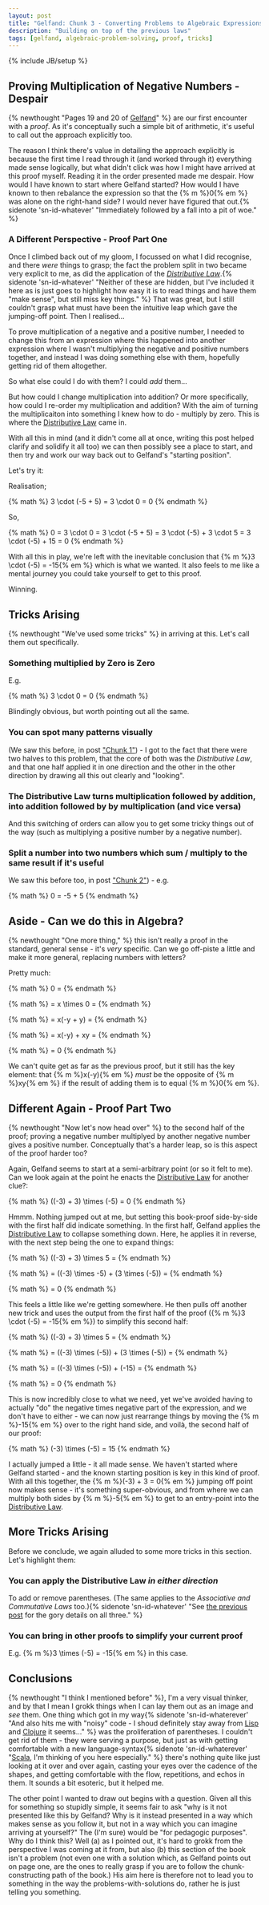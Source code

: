 ```yaml
---
layout: post
title: "Gelfand: Chunk 3 - Converting Problems to Algebraic Expressions"
description: "Building on top of the previous laws"
tags: [gelfand, algebraic-problem-solving, proof, tricks]
---
```

{% include JB/setup %}

## Proving Multiplication of Negative Numbers - Despair

{% newthought "Pages 19 and 20 of [Gelfand](https://www.goodreads.com/book/show/20328259-algebra)" %} are our first encounter with a _proof_.  As it's conceptually such a simple bit of arithmetic, it's useful to call out the approach explicitly too.

The reason I think there's value in detailing the approach explicitly is because the first time I read through it (and worked through it) everything made sense logically, but what didn't click was how I might have arrived at this proof myself.  Reading it in the order presented made me despair.  How would I have known to start where Gelfand started? How would I have known to then rebalance the expression so that the {% m %}0{% em %} was alone on the right-hand side? I would never have figured that out.{% sidenote 'sn-id-whatever' "Immediately followed by a fall into a pit of woe." %}

### A Different Perspective - Proof Part One

Once I climbed back out of my gloom, I focussed on what I did recognise, and there _were_ things to grasp; the fact the problem split in two became very explicit to me, as did the application of the [_Distributive Law_](https://andrewharmellaw.github.io/2016/11/23/gelfands-algebra-chunk-2-commutative-associative-and-distributive-laws).{% sidenote 'sn-id-whatever' "Neither of these are hidden, but I've included it here as is just goes to highlight how easy it is to read things and have them "make sense", but still miss key things." %}  That was great, but I still couldn't grasp what must have been the intuitive leap which gave the jumping-off point.  Then I realised...

To prove multiplication of a negative and a positive number, I needed to change this from an expression where this happened into another expression where I wasn't multiplying the negative and positive numbers together, and instead I was doing something else with them, hopefully getting rid of them altogether.

So what else could I do with them? I could _add_ them...

But how could I change multiplication into addition? Or more specifically, how could I re-order my multiplication and addition?  With the aim of turning the multiplicaiton into something I knew how to do - multiply by zero. This is where the [Distributive Law](https://andrewharmellaw.github.io/2016/11/23/gelfands-algebra-chunk-2-commutative-associative-and-distributive-laws) came in.

With all this in mind (and it didn't come all at once, writing this post helped clarify and solidify it all too) we can then possibly see a place to start, and then try and work our way back out to Gelfand's "starting position".  

Let's try it:

Realisation; 

{% math %} 3 \cdot (-5 + 5) = 3 \cdot 0 = 0 {% endmath %}

So, 

{% math %} 0 = 3 \cdot 0 = 3 \cdot (-5 + 5) = 3 \cdot (-5) + 3 \cdot 5 = 3 \cdot (-5) + 15 = 0 {% endmath %} 

With all this in play, we're left with the inevitable conclusion that {% m %}3 \cdot (-5) = -15{% em %} which is what we wanted.  It also feels to me like a mental journey you could take yourself to get to this proof. 

Winning.

## Tricks Arising

{% newthought "We've used some tricks" %} in arriving at this. Let's call them out specifically.

### Something multiplied by Zero is Zero 

E.g. 

{% math %} 3 \cdot 0 = 0 {% endmath %}

Blindingly obvious, but worth pointing out all the same.

### You can spot many patterns visually
(We saw this before, in post ["Chunk 1"](https://andrewharmellaw.github.io/algebra/2016/11/16/gelfands-algebra-chunk-1-fundamentals)) - I got to the fact that there were two halves to this problem, that the core of both was the _Distributive Law_, and that one half applied it in one direction and the other in the other direction by drawing all this out clearly and "looking".

### The Distributive Law turns multiplication followed by addition, into addition followed by by multiplication (and vice versa)
And this switching of orders can allow you to get some tricky things out of the way (such as multiplying a positive number by a negative number).

### Split a number into two numbers which sum / multiply to the same result if it's useful
We saw this before too, in post ["Chunk 2"](https://andrewharmellaw.github.io/2016/11/23/gelfands-algebra-chunk-2-commutative-associative-and-distributive-laws)) - e.g. 

{% math %} 0 = -5 + 5 {% endmath %}

## Aside - Can we do this in Algebra?
{% newthought "One more thing," %} this isn't really a proof in the standard, general sense - it's _very_ specific.  Can we go off-piste a little and make it more general, replacing numbers with letters? 

Pretty much:

{% math %} 0 = {% endmath %}

{% math %} = x \times 0 = {% endmath %}

{% math %} = x(-y + y) = {% endmath %}

{% math %} = x(-y) + xy = {% endmath %}

{% math %} = 0 {% endmath %}

We can't quite get as far as the previous proof, but it still has the key element: that {% m %}x(-y){% em %} _must_ be the opposite of {% m %}xy{% em %} if the result of adding them is to equal {% m %}0{% em %}.

## Different Again - Proof Part Two

{% newthought "Now let's now head over" %} to the second half of the proof; proving a negative number multiplyed by another negative number gives a positive number.  Conceptually that's a harder leap, so is this aspect of the proof harder too?

Again, Gelfand seems to start at a semi-arbitrary point (or so it felt to me).  Can we look again at the point he enacts the [Distributive Law](https://andrewharmellaw.github.io/2016/11/23/gelfands-algebra-chunk-2-commutative-associative-and-distributive-laws) for another clue?:

{% math %} ((-3) + 3) \times (-5) = 0 {% endmath %}

Hmmm.  Nothing jumped out at me, but setting this book-proof side-by-side with the first half did indicate something.  In the first half, Gelfand applies the [Distributive Law](https://andrewharmellaw.github.io/2016/11/23/gelfands-algebra-chunk-2-commutative-associative-and-distributive-laws) to collapse something down. Here, he applies it in reverse, with the next step being the one to expand things:

{% math %} ((-3) + 3) \times 5 = {% endmath %}

{% math %} = ((-3) \times -5) + (3 \times (-5)) = {% endmath %}

{% math %} = 0 {% endmath %}

This feels a little like we're getting somewhere. He then pulls off another new trick and uses the output from the first half of the proof ({% m %}3 \cdot (-5) = -15{% em %}) to simplify this second half:

{% math %} ((-3) + 3) \times 5 = {% endmath %}

{% math %} = ((-3) \times (-5)) + (3 \times (-5)) = {% endmath %}

{% math %} = ((-3) \times (-5)) + (-15) = {% endmath %}

{% math %} = 0 {% endmath %}

This is now incredibly close to what we need, yet we've avoided having to actually "do" the negative times negative part of the expression, and we don't have to either - we can now just rearrange things by moving the {% m %}-15{% em %} over to the right hand side, and voilà, the second half of our proof:

{% math %} (-3) \times (-5) = 15 {% endmath %}

I actually jumped a little - it all made sense. We haven't started where Gelfand started - and the known starting position is key in this kind of proof.  With all this together, the {% m %}(-3) + 3 = 0{% em %} jumping off point now makes sense - it's something super-obvious, and from where we can multiply both sides by {% m %}-5{% em %} to get to an entry-point into the [Distributive Law](https://andrewharmellaw.github.io/2016/11/23/gelfands-algebra-chunk-2-commutative-associative-and-distributive-laws). 

## More Tricks Arising

Before we conclude, we again alluded to some more tricks in this section. Let's highlight them:

### You can apply the Distributive Law _in either direction_

To add or remove parentheses. (The same applies to the _Associative and Commutative Laws_ too.){% sidenote 'sn-id-whatever' "See [the previous post](https://andrewharmellaw.github.io/2016/11/23/gelfands-algebra-chunk-2-commutative-associative-and-distributive-laws) for the gory details on all three." %}

### You can bring in other proofs to simplify your current proof

E.g. {% m %}3 \times (-5) = -15{% em %} in this case.

## Conclusions
{% newthought "I think I mentioned before" %}, I'm a very visual thinker, and by that I mean I grokk things when I can lay them out as an image and _see_ them.  One thing which got in my way{% sidenote 'sn-id-whaterever' "And also hits me with "noisy" code - I shoud definitely stay away from [Lisp](https://en.wikipedia.org/wiki/Lisp_(programming_language)) and [Clojure](https://en.wikipedia.org/wiki/Clojure) it seems..." %} was the proliferation of parentheses.  I couldn't get rid of them - they were serving a purpose, but just as with getting comfortable with a new language-syntax{% sidenote 'sn-id-whaterever' "[Scala](https://en.wikipedia.org/wiki/Scala_(programming_language)), I'm thinking of you here especially." %} there's nothing quite like just looking at it over and over again, casting your eyes over the cadence of the shapes, and getting comfortable with the flow, repetitions, and echos in them.  It sounds a bit esoteric, but it helped me. 

The other point I wanted to draw out begins with a question. Given all this for something so stupidly simple, it seems fair to ask "why is it not presented like this by Gelfand? Why is it instead presented in a way which makes sense as you follow it, but not in a way which you can imagine arriving at yourself?" The (I'm sure) would be "for pedagogic purposes".  Why do I think this? Well (a) as I pointed out, it's hard to grokk from the perspective I was coming at it from, but also (b) this section of the book isn't a problem (not even one with a solution which, as Gelfand points out on page one, are the ones to really grasp if you are to follow the chunk-constructing path of the book.)  His aim here is therefore not to lead you to something in the way the problems-with-solutions do, rather he is just telling you something.
